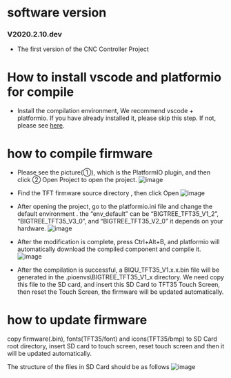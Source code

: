 # software version
### V2020.2.10.dev
- The first version of the CNC Controller Project


# How to install vscode and platformio for compile
- Install the compilation environment, We recommend vscode + platformio. If you have already installed it, please skip this step.  If not, please see [here](https://github.com/bigtreetech/Document/blob/master/How%20to%20install%20VScode+Platformio.md).
# how to compile firmware

- Please see the picture(①), which is the PlatformIO plugin, and then click ② Open Project to open the project.
![image](https://user-images.githubusercontent.com/25599056/56637513-6b258e00-669e-11e9-9fad-d0571e57499e.png)
 
- Find the TFT firmware source directory , then click Open
![image](https://user-images.githubusercontent.com/25599056/56637532-77115000-669e-11e9-809b-f6bc25412f75.png)

- After opening the project, go to the platformio.ini file and change the default environment .
the “env_default” can be “BIGTREE_TFT35_V1_2”, “BIGTREE_TFT35_V3_0”, and “BIGTREE_TFT35_V2_0”
it depends on your hardware.
![image](https://user-images.githubusercontent.com/25599056/56637542-7d073100-669e-11e9-9e9e-1efa6b73be5d.png)

- After the modification is complete, press Ctrl+Alt+B, and platformio will automatically download the compiled component and compile it.
![image](https://user-images.githubusercontent.com/25599056/56637550-809ab800-669e-11e9-99d3-6b502e294688.png)
 
- After the compilation is successful, a BIQU_TFT35_V1.x.x.bin file will be generated in the .pioenvs\BIGTREE_TFT35_V1_x directory. We need copy this file to the SD card, and insert this SD Card to TFT35 Touch Screen, then reset the Touch Screen,  the firmware will be updated automatically.

# how to update firmware
copy firmware(.bin), fonts(TFT35/font) and icons(TFT35/bmp) to SD Card root directory, insert SD card to touch screen, reset touch screen and then it will be updated automatically.

The structure of the files in SD Card should be as follows
![image](https://user-images.githubusercontent.com/25599056/61274462-75a77d80-a7de-11e9-8e86-04d3d2abfb4d.png)
